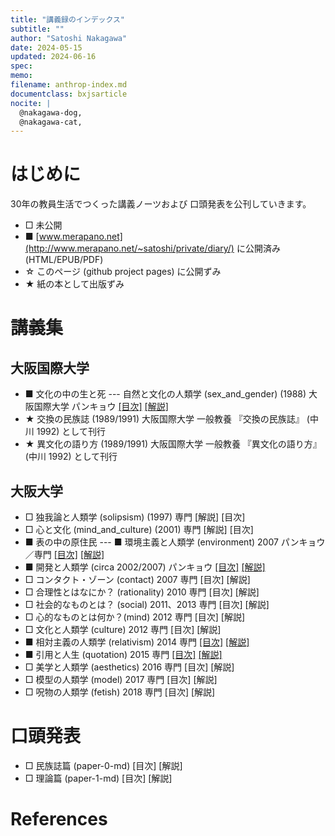```yaml
---
title: "講義録のインデックス"
subtitle: ""
author: "Satoshi Nakagawa"
date: 2024-05-15
updated: 2024-06-16
spec: 
memo: 
filename: anthrop-index.md
documentclass: bxjsarticle
nocite: |
  @nakagawa-dog,
  @nakagawa-cat,
---
```


# はじめに

30年の教員生活でつくった講義ノーツおよび
口頭発表を公刊していきます。


- □ 未公開
- ■ [www.merapano.net](http://www.merapano.net/~satoshi/private/diary/) に公開済み (HTML/EPUB/PDF)
- ☆ このページ (github project pages) に公開ずみ
- ★ 紙の本として出版ずみ

# 講義集

## 大阪国際大学

- ■ 文化の中の生と死 --- 自然と文化の人類学
  (sex_and_gender) (1988) 大阪国際大学
  パンキョウ
  [[目次]](http://www.merapano.net/~satoshi/anthrop/class-md/sex_and_gender/index.html)
  [[解説]](http://www.merapano.net/~satoshi/anthrop/class-md/sex_and_gender/README.html)
- ★ 交換の民族誌 (1989/1991) 大阪国際大学
  一般教養
  『交換の民族誌』<!---[@nakagawa-dog]--> (中川 1992)
  として刊行
- ★ 異文化の語り方 (1989/1991) 大阪国際大学
  一般教養
  『異文化の語り方』<!---[@nakagawa-cat]--> (中川 1992)
  として刊行
  
## 大阪大学
  
- □ 独我論と人類学 (solipsism) (1997) 専門 [解説] [目次]
- □ 心と文化 (mind_and_culture) (2001) 専門 [解説] [目次]
- ■ 表の中の原住民 --- 
  ■ 環境主義と人類学 (environment) 2007 パンキョウ／専門
  [[目次]](http://www.merapano.net/~satoshi/anthrop/class-md/environment/index.html)
  [[解説]](http://www.merapano.net/~satoshi/anthrop/class-md/environment/README.html)
- ■ 開発と人類学 (circa 2002/2007) パンキョウ
  [[目次]](http://www.merapano.net/~satoshi/anthrop/class-md/development/index.html)
  [[解説]](http://www.merapano.net/~satoshi/anthrop/class-md/development/README.html)
- □ コンタクト・ゾーン (contact) 2007 専門 [目次] [解説]
- □ 合理性とはなにか？ (rationality) 2010 専門 [目次] [解説]
- □ 社会的なものとは？ (social) 2011、2013 専門 [目次] [解説]
- □ 心的なものとは何か？(mind)  2012 専門 [目次] [解説]
- □ 文化と人類学 (culture) 2012 専門 [目次] [解説]
- ■ 相対主義の人類学 (relativism)  2014 専門 
  [[目次]](http://www.merapano.net/~satoshi/anthrop/class-md/relativism/index.html)
  [[解説]](http://www.merapano.net/~satoshi/anthrop/class-md/relativism/README.html)
- ■ 引用と人生 (quotation) 2015 専門 
  [[目次]](http://www.merapano.net/~satoshi/anthrop/class-md/quotation/index.html)
  [[解説]](http://www.merapano.net/~satoshi/anthrop/class-md/quotation/README.html)
- □ 美学と人類学 (aesthetics)  2016 専門 [目次] [解説]
- □ 模型の人類学 (model)  2017 専門 [目次] [解説]
- □ 呪物の人類学 (fetish)  2018 専門 [目次] [解説]

# 口頭発表

- □ 民族誌篇 (paper-0-md)  [目次] [解説]
- □ 理論篇 (paper-1-md)  [目次] [解説]

# References
